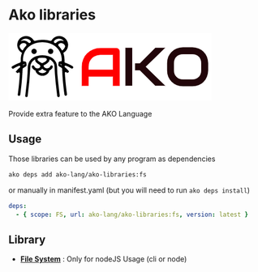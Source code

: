# Ako libraries

![logo](https://raw.githubusercontent.com/ako-lang/ako/master/logo.png)

Provide extra feature to the AKO Language

## Usage

Those libraries can be used by any program as dependencies
```sh
ako deps add ako-lang/ako-libraries:fs
```
or manually in manifest.yaml (but you will need to run `ako deps install`)
```yaml
deps:
  - { scope: FS, url: ako-lang/ako-libraries:fs, version: latest }
```

## Library
* **[File System](./fs/Readme.md)** : Only for nodeJS Usage (cli or node)

